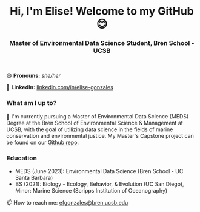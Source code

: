 <h1 align="center">Hi, I'm Elise! Welcome to my GitHub 😊</h1>

<h3 align="center"> Master of Environmental Data Science Student, Bren School - UCSB</h3>

<br>

😄 **Pronouns:** *she/her* 

📝 **LinkedIn:** [linkedin.com/in/elise-gonzales](https://www.linkedin.com/in/elise-gonzales/)

### What am I up to? 

🌱 I'm currently pursuing a Master of Environmental Data Science (MEDS) Degree at the Bren School of Environmental Science & Management at UCSB, with the goal of utilizing data science in the fields of marine conservation and environmental justice. My Master's Capstone project can be found on our [Github repo](https://github.com/iMPAct-capstone). 

### Education

- MEDS (June 2023): Environmental Data Science (Bren School - UC Santa Barbara)
- BS (2021): Biology - Ecology, Behavior, & Evolution (UC San Diego), Minor: Marine Science (Scripps Institution of Oceanography)

📫 How to reach me: efgonzales@bren.ucsb.edu
<!--
**samanthacsik/samanthacsik** is a ✨ _special_ ✨ repository because its `README.md` (this file) appears on your GitHub profile.

💜 In my spare time I'm also co-organizer for R-Ladies Santa Barbara -- stay tuned for upcoming events by joining our [Meetup Group](https://www.meetup.com/rladies-santa-barbara/). Past event materials can be found on our [GitHub repo](https://github.com/rladies/meetup-presentations_santabarbara). If you're interested in leading or co-leading an event, reach out to me on Twitter!

🥾 My absolute favorite activity is spending time on the trails hiking with my pup, Tallie. I finally got around to scraping my Strava data using the `{rStrava}` package and created a heatmap of my activities using `leaflet` -- check it out on my [personal website](https://samanthacsik.github.io/about.html)! More recently, I've embarked on building a Shiny dashboard to make my map a bit more interactive and also add in some additional fund data viz. It's a work in progress, but you can check it out [here](https://samanthacsik.shinyapps.io/strava_dashboard/). Find the code for the map and dashboard on my [strava-dashboard repo](https://github.com/samanthacsik/strava-dashboard).

### Experience

- 2021 - present: Data Training Coordintor (NCEAS)
- 2020 - 2021: Data Science Fellow (NCEAS)

Here are some ideas to get you started:

- 🔭 I'm currently working on ...
- 🌱 I'm currently learning ...
- 👯 I'm looking to collaborate on ...
- 🤔 I'm looking for help with ...
- 💬 Ask me about ...
- 📫 How to reach me: ...
- 😄 Pronouns: ...
- ⚡ Fun fact: ...
-->
<!--
**efgonzales/efgonzales** is a ✨ _special_ ✨ repository because its `README.md` (this file) appears on your GitHub profile.

